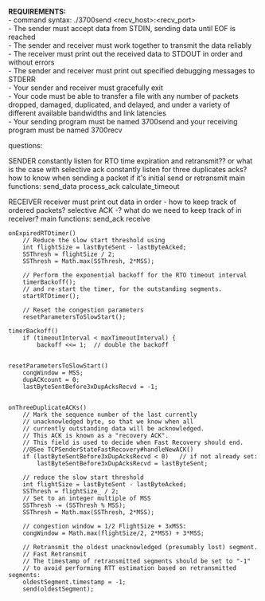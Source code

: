 <b> REQUIREMENTS\: </b><br/>
    - command syntax\: ./3700send \<recv_host\>\:\<recv_port\> <br/>
    - The sender must accept data from STDIN, sending data until EOF is reached<br/>
    - The sender and receiver must work together to transmit the data reliably<br/>
    - The receiver must print out the received data to STDOUT in order and without errors<br/>
    - The sender and receiver must print out specified debugging messages to STDERR<br/>
    - Your sender and receiver must gracefully exit<br/>
    - Your code must be able to transfer a file with any number of packets dropped, damaged, duplicated, and delayed, and under a variety of different available bandwidths and link latencies<br/>
    - Your sending program must be named 3700send and your receiving program must be named 3700recv<br/>



 questions:

 SENDER
 constantly listen for RTO time expiration and retransmit?? or what is the case with selective ack
 constantly listen for three duplicates acks?
 how to know when sending a packet if it's initial send or retransmit
 main functions:
 send_data
 process_ack
 calculate_timeout


 RECEIVER
 receiver must print out data in order - how to keep track of ordered packets?
 selective ACK -? 
 what do we need to keep track of in receiver?
 main functions:
 send_ack
 receive

 	onExpiredRTOtimer() 
		// Reduce the slow start threshold using
		int flightSize = lastByteSent - lastByteAcked;
		SSThresh = flightSize / 2;
		SSThresh = Math.max(SSThresh, 2*MSS); 			

		// Perform the exponential backoff for the RTO timeout interval 
		timerBackoff();
		// and re-start the timer, for the outstanding segments.
		startRTOtimer();

		// Reset the congestion parameters
		resetParametersToSlowStart();

	timerBackoff() 
		if (timeoutInterval < maxTimeoutInterval) {
			backoff <<= 1;	// double the backoff


	resetParametersToSlowStart() 
		congWindow = MSS;
	    dupACKcount = 0;
		lastByteSentBefore3xDupAcksRecvd = -1;


	onThreeDuplicateACKs() 
		// Mark the sequence number of the last currently
		// unacknowledged byte, so that we know when all
		// currently outstanding data will be acknowledged.
		// This ACK is known as a "recovery ACK".
		// This field is used to decide when Fast Recovery should end.
		//@See TCPSenderStateFastRecovery#handleNewACK()
		if (lastByteSentBefore3xDupAcksRecvd < 0)	// if not already set:
			lastByteSentBefore3xDupAcksRecvd = lastByteSent;

		// reduce the slow start threshold
		int flightSize = lastByteSent - lastByteAcked;
		SSThresh = flightSize_ / 2;
		// Set to an integer multiple of MSS
		SSThresh -= (SSThresh % MSS);
		SSThresh = Math.max(SSThresh, 2*MSS);

		// congestion window = 1/2 FlightSize + 3xMSS:
		congWindow = Math.max(flightSize/2, 2*MSS) + 3*MSS;
		
		// Retransmit the oldest unacknowledged (presumably lost) segment.
		// Fast Retransmit
		// The timestamp of retransmitted segments should be set to "-1"
	    // to avoid performing RTT estimation based on retransmitted segments:
		oldestSegment.timestamp = -1;
	    send(oldestSegment);
	
	
